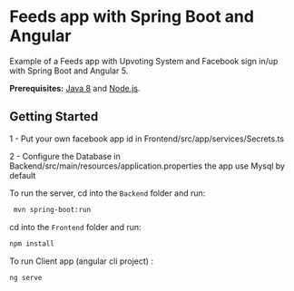 # Feeds app with Spring Boot and Angular
 
Example of a Feeds app with Upvoting System and Facebook sign in/up with Spring Boot and Angular 5.

**Prerequisites:** [Java 8](http://www.oracle.com/technetwork/java/javase/downloads/jdk8-downloads-2133151.html) and [Node.js](https://nodejs.org/).


## Getting Started

1 - Put your own facebook app id in Frontend/src/app/services/Secrets.ts

2 - Configure the Database in Backend/src/main/resources/application.properties the app use Mysql by default

To run the server, cd into the `Backend` folder and run:
 
```bash
 mvn spring-boot:run
```

cd into the `Frontend` folder and run:
 
```bash
npm install
```
To run Client app (angular cli project) :

```bash
ng serve
```

